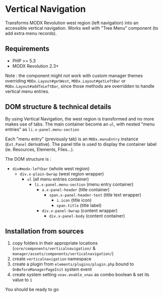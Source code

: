 # Vertical Navigation

Transforms MODX Revolution west region (left navigation) into an accessible vertical navigation.
Works well with "Tree Menu" component (to add extra menu records).


## Requirements

* PHP >= 5.3
* MODX Revolution 2.3+

Note : the component might not work with custom manager themes overriding `MODx.Layout#getWest`, `MODx.Layout#getLeftBar` or `MODx.Layout#addToLeftBar`, since those methods are overridden to handle vertical menu entries.


## DOM structure & technical details

By using Vertical Navigation, the west region is transformed and no more makes use of tabs.
The main container become an `ul`, with nested "menu entries" as `li.x-panel.menu-section`

Each "menu entry" (previously tab) is an `MODx.menuEntry` instance (`Ext.Panel` derivative).
The panel title is used to display the container label (ie. Resources, Elements, Files...).

The DOM structure is :

* `div#modx-leftbar` (whole west region)
    * `div.x-plain-bwrap` (west region wrapper)
        * `ul` (all menu entries container)
            * `li.x-panel.menu-section` (menu entry container)
                * `a.x-panel-header` (title container)
                    * `span.x-panel-header-text` (title text wrapper)
                        * `i.icon` (title icon)
                        * `span.title` (title label)
                * `div.x-panel-bwrap` (content wrapper)
                    * `div.x-panel-body` (content container)


## Installation from sources

1. copy folders in their appropriate locations (`core/components/verticalnavigation/` & `manager/assets/components/verticalnavigation/`)
2. create `verticalnavigation` namespace
3. create a plugin from `elements/plugins/plugin.php` bound to `OnBeforeManagerPageInit` system event
4. create system setting `vnav.enable_vnav` as combo boolean & set its value to `1`

You should be ready to go
